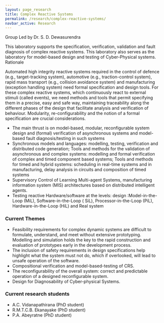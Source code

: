 ```yaml
---
layout: page_research
title: Complex Reactive Systems
permalink: /research/complex-reactive-systems/
navbar_active: Research
---
```


Group Led by Dr. S. D. Dewasurendra

This laboratory supports the specification, verification, validation and fault diagnosis of complex reactive systems. This laboratory also serves as the laboratory for model-based design and testing of Cyber-Physical systems.
Rationale

Automated high integrity reactive systems required in the control of defence (e.g., target-tracking system), automotive (e.g., traction-control system), rapid mass transport (e.g., collision avoidance system) and manufacturing (exception handling system) need formal specification and design tools. For these complex reactive systems, which continuously react to external stimuli (called events), we need methods and tools that permit specifying them in a precise, easy and safe way, maintaining traceability along the different phases of the design that facilitate analysis and verification of behaviour. Modularity, re-configurability and the notion of a formal specification are crucial considerations.

- The main thrust is on model-based, modular, reconfigurable system design and (formal) verification of asynchronous systems and model-based fault diagnosis/testing in such systems
- Synchronous models and languages: modelling, testing, verification and distributed code generation; Tools and methods for the validation of asynchronous and complex systems: modelling and formal verification of complex and timed component based systems; Tools and methods for timed and hybrid systems: scheduling in real-time systems and in manufacturing, delay analysis in circuits and composition of timed systems
- Supervisory Control of Learning Multi-agent Systems, manufacturing information system (MIS) architectures based on distributed intelligent agents.
- Testing reactive Hardware/software at the levels: design :Model-in-the-Loop
(MiL), Software-in-the-Loop ( SiL), Processor-in-the-Loop (PiL), Hardware-in-the-Loop (HiL) and Real system


### Current Themes
- Feasibility requirements for complex dynamic systems are difficult to formulate, understand, and meet without extensive prototyping. Modelling and simulation holds the key to the rapid construction and evaluation of prototypes early in the development process.
- The inclusion of safety requirements in design specifications help highlight what the system must not do, which if overlooked, will lead to unsafe operation of the software.
- Compositional verification and model-based-testing of CRS.
- The reconfigurability of the overall system: correct and predictable operation of a designed reconfigurable system.
- Design for Diagnosability of Cyber-physical Systems.


### Current research students
- A.C. Vidanapathirana (PhD student)
- R.M.T.C.B. Ekanayake (PhD student)
- P.A. Abeyratne (PhD student)
